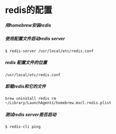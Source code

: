 # redis的配置

##### 用homebrew安装redis
##### 使用配置文件启动redis server 
```
$ redis-server /usr/local/etc/redis.conf
```
##### redis 配置文件的位置 
```
/usr/local/etc/redis.conf
```
##### 卸载redis和它的文件 
```
brew uninstall redis rm ~/Library/LaunchAgents/homebrew.mxcl.redis.plist
```
##### 测试redis server是否启动 
```
$ redis-cli ping
```
